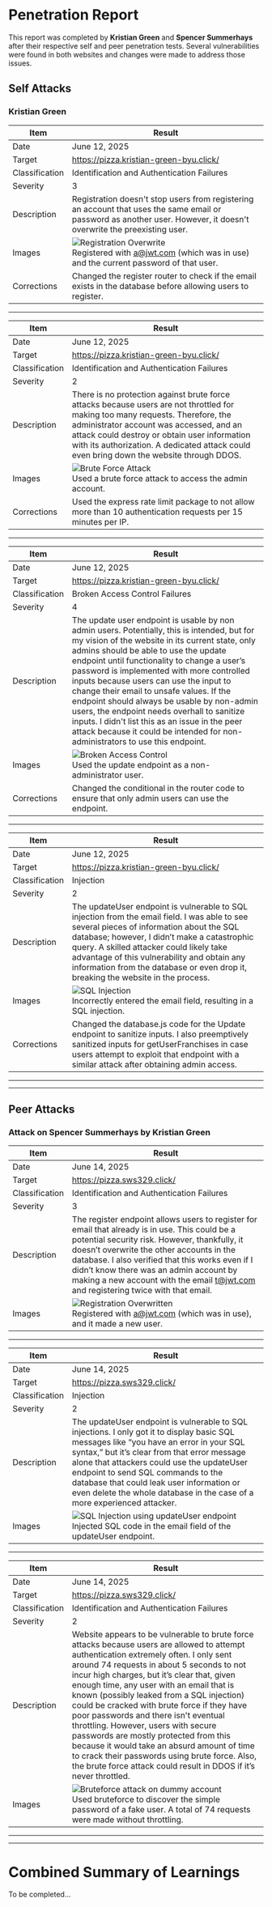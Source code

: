 # Penetration Report

This report was completed by **Kristian Green** and **Spencer Summerhays** after their respective self and peer penetration tests. Several vulnerabilities were found in both websites and changes were made to address those issues.

## Self Attacks
### Kristian Green

| Item           | Result                                                                         |
| -------------- | ------------------------------------------------------------------------------ |
| Date           | June 12, 2025                                                                 |
| Target         | https://pizza.kristian-green-byu.click/                                                       |
| Classification | Identification and Authentication Failures                                                                      |
| Severity       | 3                                                                              |
| Description    | Registration doesn't stop users from registering an account that uses the same email or password as another user. However, it doesn't overwrite the preexisting user.
| Images         | ![Registration Overwrite](images/registration_penetration_self_kristian_green.png) <br/> Registered with a@jwt.com (which was in use) and the current password of that user. |
| Corrections    | Changed the register router to check if the email exists in the database before allowing users to register.                                                          |

---

| Item           | Result                                                                         |
| -------------- | ------------------------------------------------------------------------------ |
| Date           | June 12, 2025                                                                 |
| Target         | https://pizza.kristian-green-byu.click/                                                       |
| Classification | Identification and Authentication Failures                                                                      |
| Severity       | 2                                                                              |
| Description    | There is no protection against brute force attacks because users are not throttled for making too many requests. Therefore, the administrator account was accessed, and an attack could destroy or obtain user information with its authorization. A dedicated attack could even bring down the website through DDOS.
| Images         | ![Brute Force Attack](images/bruteforce_penetration_self_kristiangreen.png) <br/> Used a brute force attack to access the admin account. |
| Corrections    | Used the express rate limit package to not allow more than 10 authentication requests per 15 minutes per IP.  |

---

| Item           | Result                                                                         |
| -------------- | ------------------------------------------------------------------------------ |
| Date           | June 12, 2025                                                                 |
| Target         | https://pizza.kristian-green-byu.click/                                                       |
| Classification | Broken Access Control Failures                                                                      |
| Severity       | 4                                                                              |
| Description    | The update user endpoint is usable by non admin users. Potentially, this is intended, but for my vision of the website in its current state, only admins should be able to use the update endpoint until functionality to change a user’s password is implemented with more controlled inputs because users can use the input to change their email to unsafe values. If the endpoint should always be usable by non-admin users, the endpoint needs overhall to sanitize inputs. I didn't list this as an issue in the peer attack because it could be intended for non-administrators to use this endpoint.
| Images         | ![Broken Access Control](images/accesscontrol_self_kristiangreen.png) <br/> Used the update endpoint as a non-administrator user. |
| Corrections    | Changed the conditional in the router code to ensure that only admin users can use the endpoint.  |

---

| Item           | Result                                                                         |
| -------------- | ------------------------------------------------------------------------------ |
| Date           | June 12, 2025                                                                 |
| Target         | https://pizza.kristian-green-byu.click/                                                       |
| Classification | Injection                                                                       |
| Severity       | 2                                                                              |
| Description    | The updateUser endpoint is vulnerable to SQL injection from the email field. I was able to see several pieces of information about the SQL database; however, I didn’t make a catastrophic query. A skilled attacker could likely take advantage of this vulnerability and obtain any information from the database or even drop it, breaking the website in the process. |
| Images         | ![SQL Injection](images/sql_injection_self_kristiangreen.png) <br/> Incorrectly entered the email field, resulting in a SQL injection.
| Corrections    | Changed the database.js code for the Update endpoint to sanitize inputs. I also preemptively sanitized inputs for getUserFranchises in case users attempt to exploit that endpoint with a similar attack after obtaining admin access.  |

---
---
## Peer Attacks
### Attack on Spencer Summerhays by Kristian Green

| Item           | Result                                                                         |
| -------------- | ------------------------------------------------------------------------------ |
| Date           | June 14, 2025                                                                 |
| Target         | https://pizza.sws329.click/                                                    |
| Classification | Identification and Authentication Failures                                                                      |
| Severity       | 3                                                                              |
| Description    | The register endpoint allows users to register for email that already is in use. This could be a potential security risk. However, thankfully, it doesn’t overwrite the other accounts in the database. I also verified that this works even if I didn’t know there was an admin account by making a new account with the email t@jwt.com and registering twice with that email. |
| Images         | ![Registration Overwritten](images/registration_peerattack_spencer.png) <br/> Registered with a@jwt.com (which was in use), and it made a new user. |

---

| Item           | Result                                                                         |
| -------------- | ------------------------------------------------------------------------------ |
| Date           | June 14, 2025                                                                 |
| Target         | https://pizza.sws329.click/                                                    |
| Classification | Injection                                                               |
| Severity       | 2                                                                              |
| Description    | The updateUser endpoint is vulnerable to SQL injections. I only got it to display basic SQL messages like “you have an error in your SQL syntax,” but it’s clear from that error message alone that attackers could use the updateUser endpoint to send SQL commands to the database that could leak user information or even delete the whole database in the case of a more experienced attacker. |
| Images         | ![SQL Injection using updateUser endpoint](images/injection_peerattack_spencer.png) <br/> Injected SQL code in the email field of the updateUser endpoint. |

---

| Item           | Result                                                                         |
| -------------- | ------------------------------------------------------------------------------ |
| Date           | June 14, 2025                                                                 |
| Target         | https://pizza.sws329.click/                                                    |
| Classification | Identification and Authentication Failures                                                               |
| Severity       | 2                                                                              |
| Description    | Website appears to be vulnerable to brute force attacks because users are allowed to attempt authentication extremely often. I only sent around 74 requests in about 5 seconds to not incur high charges, but it’s clear that, given enough time, any user with an email that is known (possibly leaked from a SQL injection) could be cracked with brute force if they have poor passwords and there isn't eventual throttling. However, users with secure passwords are mostly protected from this because it would take an absurd amount of time to crack their passwords using brute force. Also, the brute force attack could result in DDOS if it’s never throttled. |
| Images         | ![Bruteforce attack on dummy account](images/bruteforce_peerattack_spencer.png) <br/> Used bruteforce to discover the simple password of a fake user. A total of 74 requests were made without throttling. |

---
---
# Combined Summary of Learnings

To be completed...